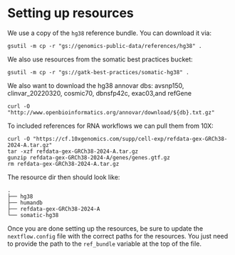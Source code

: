 # Setting up resources

We use a copy of the `hg38` reference bundle. You can download it via:

```
gsutil -m cp -r "gs://genomics-public-data/references/hg38" .
```

We also use resources from the somatic best practices bucket:

```
gsutil -m cp -r "gs://gatk-best-practices/somatic-hg38" .
```

We also want to download the hg38 annovar dbs:
avsnp150, clinvar_20220320, cosmic70, dbnsfp42c, exac03,and refGene

```
curl -O "http://www.openbioinformatics.org/annovar/download/${db}.txt.gz"
```

To included references for RNA workflows we can pull them from 10X:

```
curl -O "https://cf.10xgenomics.com/supp/cell-exp/refdata-gex-GRCh38-2024-A.tar.gz"
tar -xzf refdata-gex-GRCh38-2024-A.tar.gz
gunzip refdata-gex-GRCh38-2024-A/genes/genes.gtf.gz
rm refdata-gex-GRCh38-2024-A.tar.gz
```

The resource dir then should look like:

```
.
├── hg38
├── humandb
├── refdata-gex-GRCh38-2024-A
└── somatic-hg38
```
Once you are done setting up the resources, be sure to update the `nextflow.config` file with the correct paths for the resources. You just need to provide the path to the `ref_bundle` variable at the top of the file.

